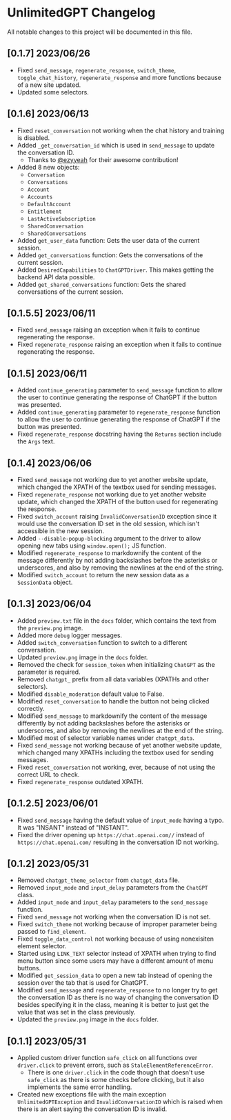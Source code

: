 # UnlimitedGPT Changelog
All notable changes to this project will be documented in this file.

## [0.1.7] 2023/06/26
- Fixed `send_message`, `regenerate_response`, `switch_theme`, `toggle_chat_history`, `regenerate_response` and more functions because of a new site updated.
- Updated some selectors.

## [0.1.6] 2023/06/13
- Fixed `reset_conversation` not working when the chat history and training is disabled.
- Added `_get_conversation_id` which is used in `send_message` to update the conversation ID. 
    - Thanks to [@ezyyeah](https://github.com/ezyyeah) for their awesome contribution!
- Added 8 new objects:
    - `Conversation`
    - `Conversations`
    - `Account`
    - `Accounts`
    - `DefaultAccount`
    - `Entitlement`
    - `LastActiveSubscription`
    - `SharedConversation`
    - `SharedConversations`
- Added `get_user_data` function: Gets the user data of the current session.
- Added `get_conversations` function: Gets the conversations of the current session.
- Added `DesiredCapabilities` to `ChatGPTDriver`. This makes getting the backend API data possible.
- Added `get_shared_conversations` function: Gets the shared conversations of the current session.

## [0.1.5.5] 2023/06/11
- Fixed `send_message` raising an exception when it fails to continue regenerating the response.
- Fixed `regenerate_response` raising an exception when it fails to continue regenerating the response.

## [0.1.5] 2023/06/11
- Added `continue_generating` parameter to `send_message` function to allow the user to continue generating the response of ChatGPT if the button was presented.
- Added `continue_generating` parameter to `regenerate_response` function to allow the user to continue generating the response of ChatGPT if the button was presented.
- Fixed `regenerate_response` docstring having the `Returns` section include the `Args` text.

## [0.1.4] 2023/06/06
- Fixed `send_message` not working due to yet another website update, which changed the XPATH of the textbox used for sending messages.
- Fixed `regenerate_response` not working due to yet another website update, which changed the XPATH of the button used for regenerating the response.
- Fixed `switch_account` raising `InvalidConversationID` exception since it would use the conversation ID set in the old session, which isn't accessible in the new session.
- Added `--disable-popup-blocking` argument to the driver to allow opening new tabs using `window.open();` JS function.
- Modified `regenerate_response` to markdownify the content of the message differently by not adding backslashes before the asterisks or underscores, and also by removing the newlines at the end of the string.
- Modified `switch_account` to return the new session data as a `SessionData` object.

## [0.1.3] 2023/06/04
- Added `preview.txt` file in the `docs` folder, which contains the text from the `preview.png` image.
- Added more `debug` logger messages.
- Added `switch_conversation` function to switch to a different conversation.
- Updated `preview.png` image in the `docs` folder.
- Removed the check for `session_token` when initializing `ChatGPT` as the parameter is required.
- Removed `chatgpt_` prefix from all data variables (XPATHs and other selectors).
- Modified `disable_moderation` default value to False.
- Modified `reset_conversation` to handle the button not being clicked correctly.
- Modified `send_message` to markdownify the content of the message differently by not adding backslashes before the asterisks or underscores, and also by removing the newlines at the end of the string.
- Modified most of selector variable names under `chatgpt_data`.
- Fixed `send_message` not working because of yet another website update, which changed many XPATHs including the textbox used for sending messages.
- Fixed `reset_conversation` not working, ever, because of not using the correct URL to check.
- Fixed `regenerate_response` outdated XPATH.

## [0.1.2.5] 2023/06/01
- Fixed `send_message` having the default value of `input_mode` having a typo. It was "INSANT" instead of "INSTANT".
- Fixed the driver opening up `https://chat.openai.com//` instead of `https://chat.openai.com/` resulting in the conversation ID not working.

## [0.1.2] 2023/05/31
- Removed `chatgpt_theme_selector` from `chatgpt_data` file.
- Removed `input_mode` and `input_delay` parameters from the `ChatGPT` class.
- Added `input_mode` and `input_delay` parameters to the `send_message` function.
- Fixed `send_message` not working when the conversation ID is not set.
- Fixed `switch_theme` not working because of improper parameter being passed to `find_element`.
- Fixed `toggle_data_control` not working because of using nonexisiten element selector.
- Started using `LINK_TEXT` selector instead of XPATH when trying to find menu button since some users may have a different amount of menu buttons.
- Modified `get_session_data` to open a new tab instead of opening the session over the tab that is used for ChatGPT.
- Modified `send_message` and `regenerate_response` to no longer try to get the conversation ID as there is no way of changing the conversation ID besides specifying it in the class, meaning it is better to just get the value that was set in the class previously.
- Updated the `preview.png` image in the `docs` folder.

## [0.1.1] 2023/05/31
- Applied custom driver function `safe_click` on all functions over `driver.click` to prevent errors, such as `StaleElementReferenceError`.
    - There is one `driver.click` in the code though that doesn't use `safe_click` as there is some checks before clicking, but it also implements the same error handling.
- Created new exceptions file with the main exception `UnlimitedGPTException` and `InvalidConversationID` which is raised when there is an alert saying the conversation ID is invalid.
